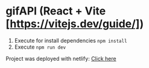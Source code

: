 # gifAPI (React + Vite [https://vitejs.dev/guide/])
1. Execute for install dependencies ```npm install``` 
2. Execute ```npm run dev``` 


Project was deployed with netlify: [Click here](https://gifapi-test.netlify.app/ ":)")

